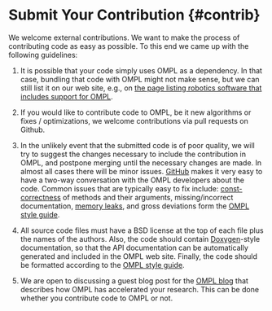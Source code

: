 # Submit Your Contribution {#contrib}

We welcome external contributions. We want to make the process of contributing code as easy as possible. To this end we came up with the following guidelines:

1. It is possible that your code simply uses OMPL as a dependency. In that case, bundling that code with OMPL might not make sense, but we can still list it on our web site, e.g., on [the page listing robotics software that includes support for OMPL](integration.html).

2. If you would like to contribute code to OMPL, be it new algorithms or fixes / optimizations, we welcome contributions via pull requests on Github.

3. In the unlikely event that the submitted code is of poor quality, we will try to suggest the changes necessary to include the contribution in OMPL, and postpone merging until the necessary changes are made.
In almost all cases there will be minor issues. [GitHub](https://github.com/ompl/ompl) makes it very easy to have a two-way conversation with the OMPL developers about the code. Common issues that are typically easy to fix include: [const-correctness](http://en.wikipedia.org/wiki/Const-correctness) of methods and their arguments, missing/incorrect documentation, [memory leaks](http://en.wikipedia.org/wiki/Memory_leak), and gross deviations form the [OMPL style guide](styleGuide.html).

4. All source code files must have a BSD license at the top of each file plus the names of the authors. Also, the code should contain [Doxygen](http://www.doxygen.nl)-style documentation, so that the API documentation can be automatically generated and included in the OMPL web site. Finally, the code should be formatted according to the [OMPL style guide](styleGuide.html).

5. We are open to discussing a guest blog post for the [OMPL blog](blog.html) that describes how OMPL has accelerated your research. This can be done whether you contribute code to OMPL or not.

